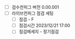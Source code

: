 

- [ ] 검수컨피그 버전 0.00.001
- [ ] 라이브컨피그 점검 세팅 
	- [ ] 점검 - F
	- [ ] 점검시간 2023/12/21 17:00
	- [ ] 점검메세지 - 정기점검